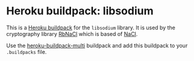 # Heroku buildpack: libsodium

This is a [Heroku buildpack](http://devcenter.heroku.com/articles/buildpacks) for the `libsodium` library. It is used by the cryptography library [RbNaCl](https://github.com/cryptosphere/rbnacl) which is based of [NaCl](http://nacl.cr.yp.to/).

Use the [heroku-buildpack-multi](https://github.com/ddollar/heroku-buildpack-multi) buildpack and add this buildpack to your `.buildpacks` file.
